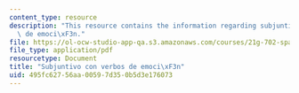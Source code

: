 ```yaml
---
content_type: resource
description: "This resource contains the information regarding subjuntivo con verbos\
  \ de emoci\xF3n."
file: https://ol-ocw-studio-app-qa.s3.amazonaws.com/courses/21g-702-spanish-ii-spring-2004/495fc62756aa00597d350b5d3e176073_MIT21G_702S04_30subj.pdf
file_type: application/pdf
resourcetype: Document
title: "Subjuntivo con verbos de emoci\xF3n"
uid: 495fc627-56aa-0059-7d35-0b5d3e176073
---
```

